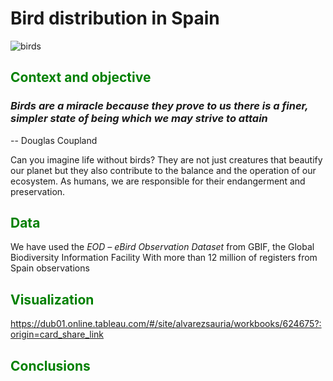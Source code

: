 # Bird distribution in Spain
![birds](http://www.whatiscalled.com/content_images/birds_903346687.png)


## <span style="color:green"> Context and objective </span>


### *Birds are a miracle because they prove to us there is a finer, simpler state of being which we may strive to attain*
-- Douglas Coupland

Can you imagine life without birds?
They are not just creatures that beautify our planet but they also contribute to the balance and the operation of our ecosystem. 
As humans, we are responsible for their endangerment and preservation.


## <span style="color:green"> Data </span>
We have used the *EOD – eBird Observation Dataset* from GBIF, the Global Biodiversity Information Facility
With more than 12 million of registers from Spain observations


## <span style="color:green"> Visualization </span>

https://dub01.online.tableau.com/#/site/alvarezsauria/workbooks/624675?:origin=card_share_link

## <span style="color:green"> Conclusions </span>
